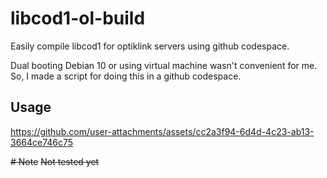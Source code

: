 # libcod1-ol-build
Easily compile libcod1 for optiklink servers using github codespace.

Dual booting Debian 10 or using virtual machine wasn't convenient for me.
So, I made a script for doing this in a github codespace.

## Usage

https://github.com/user-attachments/assets/cc2a3f94-6d4d-4c23-ab13-3664ce746c75

~~# Note~~
~~Not tested yet~~
